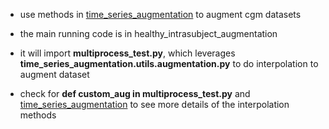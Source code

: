 * use methods in [time_series_augmentation](https://github.com/uchidalab/time_series_augmentation.git) to augment cgm datasets

* the main running code is in healthy_intrasubject_augmentation

* it will import **multiprocess_test.py**, which leverages **time_series_augmentation.utils.augmentation.py** to do interpolation to augment dataset

* check for **def custom_aug in multiprocess_test.py** and [time_series_augmentation](https://github.com/uchidalab/time_series_augmentation.git) to see more details of the interpolation methods
